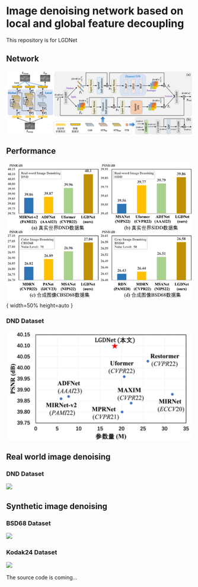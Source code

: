 # Image denoising network based on local and global feature decoupling
This repository is for LGDNet
## Network

![](image/LGDNet.png)

## Performance

![](image/all_psnr.png) { width=50% height=auto }

### DND Dataset

![](image/DND_para_psnr.png)

## Real world image denoising

### DND Dataset

![](image/DND.png)

## Synthetic image denoising

### BSD68 Dataset

![](image/BSD.png)

### Kodak24 Dataset

![](image/Kodak.png)



The source code is coming...
